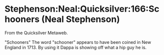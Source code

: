 
# Stephenson:Neal:Quicksilver:166:Schooners (Neal Stephenson)

From the Quicksilver Metaweb.

"Schooners" The word "schooner" appears to have been coined in
New England in 1713. By using it Dappa is showing off what a hip guy
he is.
